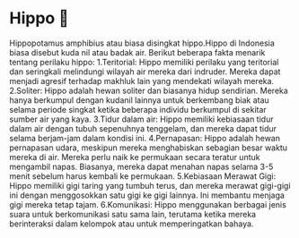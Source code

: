 # Hippo 🦛

Hippopotamus amphibius atau biasa disingkat hippo.Hippo di Indonesia biasa disebut kuda nil atau badak air.
Berikut beberapa fakta menarik tentang perilaku hippo:
1.Teritorial: Hippo memiliki perilaku yang teritorial dan seringkali melindungi wilayah air mereka dari indruder. Mereka dapat menjadi agresif terhadap makhluk lain yang mendekati wilayah mereka.
2.Soliter: Hippo adalah hewan soliter dan biasanya hidup sendirian. Mereka hanya berkumpul dengan kudanil lainnya untuk berkembang biak atau selama periode singkat ketika beberapa individu berkumpul di sekitar sumber air yang kaya.
3.Tidur dalam air: Hippo memiliki kebiasaan tidur dalam air dengan tubuh sepenuhnya tenggelam, dan mereka dapat tidur selama berjam-jam dalam kondisi ini.
4.Pernapasan: Hippo adalah hewan pernapasan udara, meskipun mereka menghabiskan sebagian besar waktu mereka di air. Mereka perlu naik ke permukaan secara teratur untuk mengambil napas. Biasanya, mereka dapat menahan napas selama 3-5 menit sebelum harus kembali ke permukaan.
5.Kebiasaan Merawat Gigi: Hippo memiliki gigi taring yang tumbuh terus, dan mereka merawat gigi-gigi ini dengan menggosokkan satu gigi ke gigi lainnya. Ini membantu menjaga gigi mereka tetap tajam.
6.Komunikasi: Hippo menggunakan berbagai jenis suara untuk berkomunikasi satu sama lain, terutama ketika mereka berinteraksi dalam kelompok atau untuk memperingatkan bahaya.